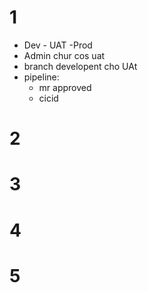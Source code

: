 # 1
- Dev - UAT -Prod
- Admin chur cos uat
- branch developent cho UAt
- pipeline: 
	- mr approved
	- cicid

# 2

# 3

# 4

# 5

